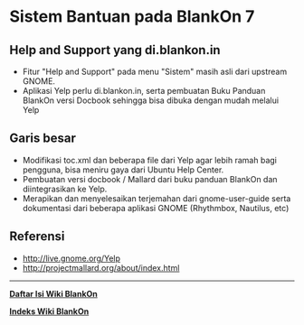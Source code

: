 # Sistem Bantuan pada BlankOn 7

## Help and Support yang di.blankon.in
  + Fitur "Help and Support" pada menu "Sistem" masih asli dari upstream GNOME.
  + Aplikasi Yelp perlu di.blankon.in, serta pembuatan Buku Panduan BlankOn versi Docbook sehingga bisa dibuka dengan mudah melalui Yelp

## Garis besar
  + Modifikasi toc.xml dan beberapa file dari Yelp agar lebih ramah bagi pengguna, bisa meniru gaya dari Ubuntu Help Center.
  +  Pembuatan versi docbook / Mallard dari buku panduan BlankOn dan diintegrasikan ke Yelp.
  +  Merapikan dan menyelesaikan terjemahan dari gnome-user-guide serta dokumentasi dari beberapa aplikasi GNOME (Rhythmbox, Nautilus, etc)

## Referensi
  +  ​http://live.gnome.org/Yelp
  +  ​http://projectmallard.org/about/index.html



---
[**Daftar Isi Wiki BlankOn**](/wiki/DaftarIsi/index.html)
 
[**Indeks Wiki BlankOn**](/wiki/Indeks.html)




